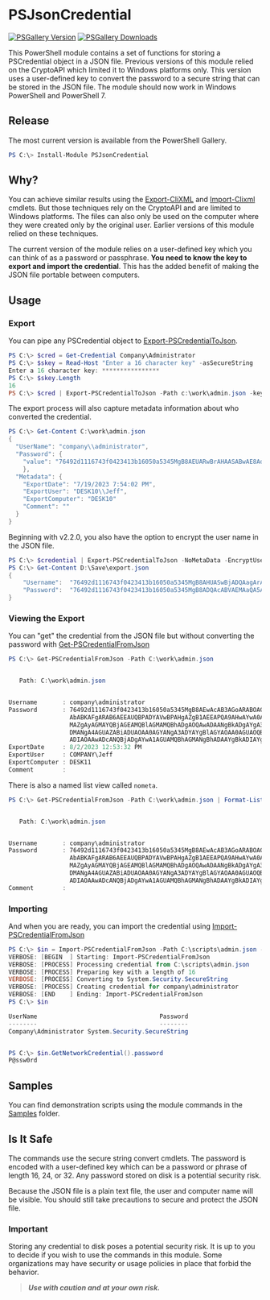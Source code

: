 # PSJsonCredential

[![PSGallery Version](https://img.shields.io/powershellgallery/v/PSJsonCredential.png?style=for-the-badge&logo=powershell&label=PowerShell%20Gallery)](https://www.powershellgallery.com/packages/PSJsonCredential/) [![PSGallery Downloads](https://img.shields.io/powershellgallery/dt/PSJsonCredential.png?style=for-the-badge&label=Downloads)](https://www.powershellgallery.com/packages/PSJsonCredential/)

This PowerShell module contains a set of functions for storing a PSCredential object in a JSON file. Previous versions of this module relied on the CryptoAPI which limited it to Windows platforms only. This version uses a user-defined key to convert the password to a secure string that can be stored in the JSON file. The module should now work in Windows PowerShell and PowerShell 7.

## Release

The most current version is available from the PowerShell Gallery.

```powershell
PS C:\> Install-Module PSJsonCredential
```

## Why?

You can achieve similar results using the [Export-CliXML](http://go.microsoft.com/fwlink/?LinkId=821767) and [Import-Clixml](http://go.microsoft.com/fwlink/?LinkId=821813) cmdlets. But those techniques rely on the CryptoAPI and are limited to Windows platforms. The files can also only be used on the computer where they were created only by the original user. Earlier versions of this module relied on these techniques.

The current version of the module relies on a user-defined key which you can think of as a password or passphrase. __You need to know the key to export and import the credential__. This has the added benefit of making the JSON file portable between computers.

## Usage

### Export

You can pipe any PSCredential object to [Export-PSCredentialToJson](docs/Export-PSCredentialToJson.md).

```powershell
PS C:\> $cred = Get-Credential Company\Administrator
PS C:\> $skey = Read-Host "Enter a 16 character key" -asSecureString
Enter a 16 character key: ****************
PS C:\> $skey.Length
16
PS C:\> $cred | Export-PSCredentialToJson -Path c:\work\admin.json -key $skey
```

The export process will also capture metadata information about who converted the credential.

```powershell
PS C:\> Get-Content C:\work\admin.json
{
  "UserName": "company\\administrator",
  "Password": {
    "value": "76492d1116743f0423413b16050a5345MgB8AEUARwBrAHAASABwAE8AdgBOAEgAWgA2AHkAWAA4AEYANgA4AEkAVQBKAEEAPQA9AHwAZQAzADAAMAA1ADEAOQAzADEANAA0AGIAYQA3AGEAOQBmAGMAZQAwADQANAAzADMAOAAxADEAMgA5ADAAMABkADkANwAzADAAZgAzADcAYgA0AGYAZQBiAGUANQBhADAAMgBmADEAZABkAGUAZQBjADMAZAA2AGYAYQA5AGUAMQA="
    },
  "Metadata": {
    "ExportDate": "7/19/2023 7:54:02 PM",
    "ExportUser": "DESK10\\Jeff",
    "ExportComputer": "DESK10"
    "Comment": ""
  }
}
```

Beginning with v2.2.0, you also have the option to encrypt the user name in the JSON file.

```powershell
PS C:\> $credential | Export-PSCredentialToJson -NoMetaData -EncryptUserName -Key $key -Path D:\Save\export.json
PS C:\> Get-Content D:\Save\export.json
{
    "Username":  "76492d1116743f0423413b16050a5345MgB8AHUASwBjADQAagArAFgAUABaAGoARwB0AGcASgBJAFcANgBqADkAcABWAGcAPQA9AHwAOQBlADkAZQA5AGMAZAA1ADgAOQBlAGIAYgBlADgAYQA5ADYAMwBhADIANQAwADQAOQA2AGMAMgBjADEAZQA1ADAAZAAzAGMAMABjADAAMgAwAGQAZgA3ADQANwBlADAANwA4ADcAOQBkADMAOAA0AGMANQA2ADEAYQBiADYAZABhAGUAYwAyAGQAYQA2ADUAMABhADkAMQAzADkAMgA0AGQAMwBmADEANABlADUAYQA3ADYAZgA4AGIAOQAzADUA",
    "Password":  "76492d1116743f0423413b16050a5345MgB8ADQAcABVAEMAaQA5AHQARgBTAGMAYQBZAG0ATQBwAHAAUwByADIASABXAEEAPQA9AHwAZQAyADUAOAAxADgAYwAyADEAOQBlAGMANgAyAGYAYgAyADYAMwA3AGEAYwAxADYANgA0AGQAZABkADMAMQBmADYANQBiADgANAAwADEAZgA1AGMAOQBhAGYAMQBiADEAYwAyADMAYwAwAGEAOQBhAGMAZABjADIAOAA2ADMAMQA="
}
```

### Viewing the Export

You can "get" the credential from the JSON file but without converting the password with [Get-PSCredentialFromJson](docs/Get-PSCredentialFromJson.md)

```powershell
PS C:\> Get-PSCredentialFromJson -Path C:\work\admin.json


   Path: C:\work\admin.json


Username       : company\administrator
Password       : 76492d1116743f0423413b16050a5345MgB8AEwAcAB3AGoARABOAGk
                 AbABKAFgARAB6AEEAUQBPADYAVwBPAHgAZgB1AEEAPQA9AHwAYwA0AG
                 MAZgAyAGMAYQBjAGEAMQBlAGMAMQBhADgAOQAwADAANgBkADgAYgA3A
                 DMANgA4AGUAZABiADUAOAA0AGYANgA3ADYAYgBlAGYAOAA0AGUAOQBl
                 ADIAOAAwADcANQBjADgAYwA1AGUAMQBhAGMANgBhADAAYgBkADIAYgA=
ExportDate     : 8/2/2023 12:53:32 PM
ExportUser     : COMPANY\Jeff
ExportComputer : DESK11
Comment        :
```

There is also a named list view called `nometa`.

```powershell
PS C:\> Get-PSCredentialFromJson -Path C:\work\admin.json | Format-List -view nometa


   Path: C:\work\admin.json


Username       : company\administrator
Password       : 76492d1116743f0423413b16050a5345MgB8AEwAcAB3AGoARABOAGk
                 AbABKAFgARAB6AEEAUQBPADYAVwBPAHgAZgB1AEEAPQA9AHwAYwA0AG
                 MAZgAyAGMAYQBjAGEAMQBlAGMAMQBhADgAOQAwADAANgBkADgAYgA3A
                 DMANgA4AGUAZABiADUAOAA0AGYANgA3ADYAYgBlAGYAOAA0AGUAOQBl
                 ADIAOAAwADcANQBjADgAYwA1AGUAMQBhAGMANgBhADAAYgBkADIAYgA=
Comment        :
```

### Importing

And when you are ready, you can import the credential using [Import-PSCredentialFromJson](docs/Import-PSCredentialFromJson.md)

```powershell
PS C:\> $in = Import-PSCredentialFromJson -Path C:\scripts\admin.json -key $skey --Verbose
VERBOSE: [BEGIN  ] Starting: Import-PSCredentialFromJson
VERBOSE: [PROCESS] Processing credential from C:\scripts\admin.json
VERBOSE: [PROCESS] Preparing key with a length of 16
VERBOSE: [PROCESS] Converting to System.Security.SecureString
VERBOSE: [PROCESS] Creating credential for company\administrator
VERBOSE: [END    ] Ending: Import-PSCredentialFromJson
PS C:\> $in

UserName                                  Password
--------                                  --------
Company\Administrator System.Security.SecureString


PS C:\> $in.GetNetworkCredential().password
P@ssw0rd
```

## Samples

You can find demonstration scripts using the module commands in the [Samples](samples) folder.

## Is It Safe

The commands use the secure string convert cmdlets. The password is encoded with a user-defined key which can be a password or phrase of length 16, 24, or 32. Any password stored on disk is a potential security risk.

Because the JSON file is a plain text file, the user and computer name will be visible. You should still take precautions to secure and protect the JSON file.

### Important

Storing any credential to disk poses a potential security risk. It is up to you to decide if you wish to use the commands in this module. Some organizations may have security or usage policies in place that forbid the behavior.

> *__Use with caution and at your own risk.__*
